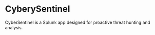 # CyberySentinel
CyberSentinel is a Splunk app designed for proactive threat hunting and analysis. 
